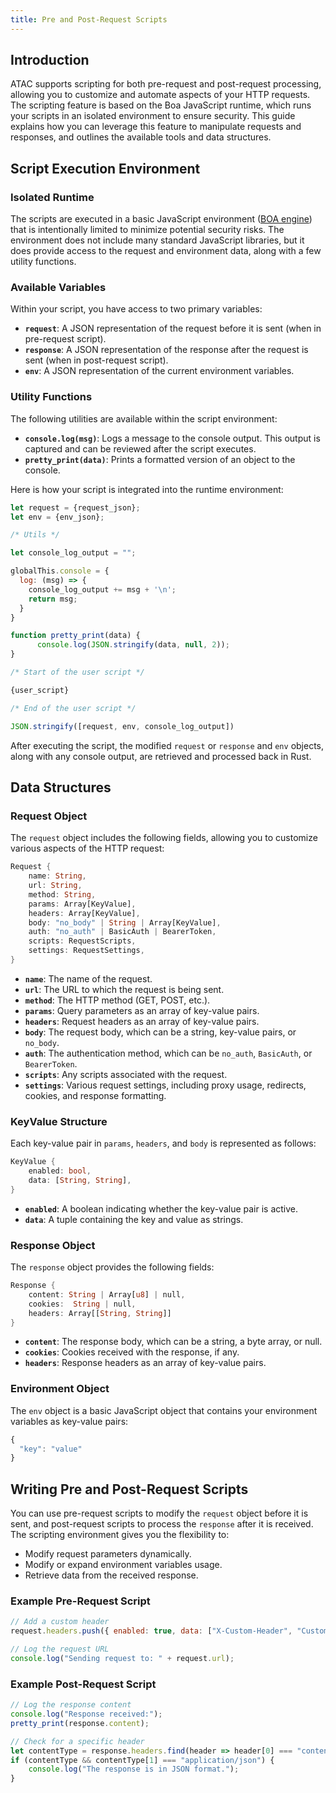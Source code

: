 ```yaml
---
title: Pre and Post-Request Scripts
---
```


## Introduction

ATAC supports scripting for both pre-request and post-request processing, allowing you to customize and automate aspects of your HTTP requests. The scripting feature is based on the Boa JavaScript runtime, which runs your scripts in an isolated environment to ensure security. This guide explains how you can leverage this feature to manipulate requests and responses, and outlines the available tools and data structures.

## Script Execution Environment

### Isolated Runtime

The scripts are executed in a basic JavaScript environment ([BOA engine](https://github.com/boa-dev/boa)) that is intentionally limited to minimize potential security risks. The environment does not include many standard JavaScript libraries, but it does provide access to the request and environment data, along with a few utility functions.

### Available Variables

Within your script, you have access to two primary variables:

- **`request`**: A JSON representation of the request before it is sent (when in pre-request script).
- **`response`**: A JSON representation of the response after the request is sent (when in post-request script).
- **`env`**: A JSON representation of the current environment variables.

### Utility Functions

The following utilities are available within the script environment:

- **`console.log(msg)`**: Logs a message to the console output. This output is captured and can be reviewed after the script executes.
- **`pretty_print(data)`**: Prints a formatted version of an object to the console.

Here is how your script is integrated into the runtime environment:

```js
let request = {request_json};
let env = {env_json};

/* Utils */

let console_log_output = "";

globalThis.console = {
  log: (msg) => {
    console_log_output += msg + '\n';
    return msg;
  }
}

function pretty_print(data) {
      console.log(JSON.stringify(data, null, 2));
}

/* Start of the user script */

{user_script}

/* End of the user script */

JSON.stringify([request, env, console_log_output])
```

After executing the script, the modified `request` or `response` and `env` objects, along with any console output, are retrieved and processed back in Rust.

## Data Structures

### Request Object

The `request` object includes the following fields, allowing you to customize various aspects of the HTTP request:

```rust
Request {
    name: String,
    url: String,
    method: String,
    params: Array[KeyValue],
    headers: Array[KeyValue],
    body: "no_body" | String | Array[KeyValue],
    auth: "no_auth" | BasicAuth | BearerToken,
    scripts: RequestScripts,
    settings: RequestSettings,
}
```

- **`name`**: The name of the request.
- **`url`**: The URL to which the request is being sent.
- **`method`**: The HTTP method (GET, POST, etc.).
- **`params`**: Query parameters as an array of key-value pairs.
- **`headers`**: Request headers as an array of key-value pairs.
- **`body`**: The request body, which can be a string, key-value pairs, or `no_body`.
- **`auth`**: The authentication method, which can be `no_auth`, `BasicAuth`, or `BearerToken`.
- **`scripts`**: Any scripts associated with the request.
- **`settings`**: Various request settings, including proxy usage, redirects, cookies, and response formatting.

### KeyValue Structure

Each key-value pair in `params`, `headers`, and `body` is represented as follows:

```rust
KeyValue {
    enabled: bool,
    data: [String, String],
}
```

- **`enabled`**: A boolean indicating whether the key-value pair is active.
- **`data`**: A tuple containing the key and value as strings.

### Response Object

The `response` object provides the following fields:

```rust
Response {
    content: String | Array[u8] | null,
    cookies:  String | null,
    headers: Array[[String, String]]
}
```

- **`content`**: The response body, which can be a string, a byte array, or null.
- **`cookies`**: Cookies received with the response, if any.
- **`headers`**: Response headers as an array of key-value pairs.

### Environment Object

The `env` object is a basic JavaScript object that contains your environment variables as key-value pairs:

```js
{
  "key": "value"
}
```

## Writing Pre and Post-Request Scripts

You can use pre-request scripts to modify the `request` object before it is sent, and post-request scripts to process the `response` after it is received. The scripting environment gives you the flexibility to:

- Modify request parameters dynamically.
- Modify or expand environment variables usage.
- Retrieve data from the received response.

### Example Pre-Request Script

```js
// Add a custom header
request.headers.push({ enabled: true, data: ["X-Custom-Header", "CustomValue"] });

// Log the request URL
console.log("Sending request to: " + request.url);
```

### Example Post-Request Script

```js
// Log the response content
console.log("Response received:");
pretty_print(response.content);

// Check for a specific header
let contentType = response.headers.find(header => header[0] === "content-type");
if (contentType && contentType[1] === "application/json") {
    console.log("The response is in JSON format.");
}
```
